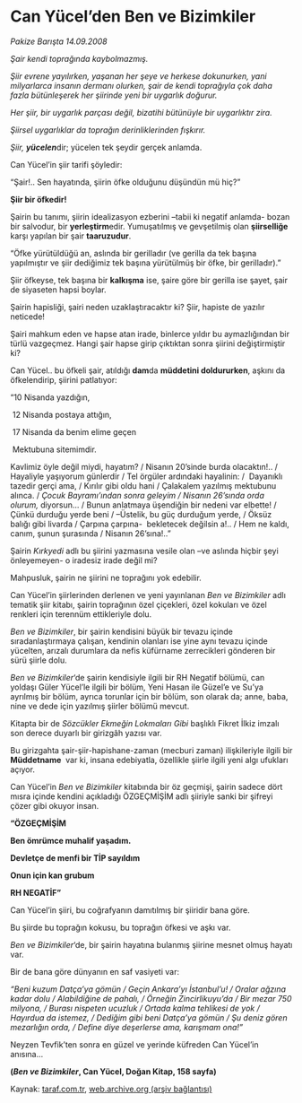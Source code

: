 # Can Yücel’den Ben ve Bizimkiler

*Pakize Barışta 14.09.2008*

<div class="yazi"><p><i>Şair kendi toprağında kaybolmazmış.</i></p>
<p><i>Şiir evrene yayılırken, yaşanan her şeye ve herkese dokunurken, yani milyarlarca insanın dermanı olurken, şair de kendi toprağıyla çok daha fazla bütünleşerek her şiirinde yeni bir uygarlık doğurur. </i></p>
<p><i>Her şiir, bir uygarlık parçası değil, bizatihi bütünüyle bir uygarlıktır zira.</i></p>
<p><i>Şiirsel uygarlıklar da toprağın derinliklerinden fışkırır. </i></p>
<p><i>Şiir, <b>yücelen</b></i>dir; yücelen tek şeydir gerçek anlamda.</p>
<p>Can Yücel’in şiir tarifi şöyledir: </p>
<p>“Şair!.. Sen hayatında, şiirin öfke olduğunu düşündün mü hiç?”</p>
<p><b>Şiir bir öfkedir! </b></p>
<p>Şairin bu tanımı, şiirin idealizasyon ezberini –tabii ki negatif anlamda- bozan bir salvodur, bir <b>yerleştirm</b>edir. Yumuşatılmış ve gevşetilmiş olan <b>şiirselliğe</b> karşı yapılan bir şair <b>taaruzudur</b>. </p>
<p>“Öfke yürütüldüğü an, aslında bir gerilladır (ve gerilla da tek başına yapılmıştır ve şiir dediğimiz tek başına yürütülmüş bir öfke, bir gerilladır).”</p>
<p>Şiir öfkeyse, tek başına bir <b>kalkışma</b> ise, şaire göre bir gerilla ise şayet, şair de siyaseten hapsi boylar.</p>
<p>Şairin hapisliği, şairi neden uzaklaştıracaktır ki? Şiir, hapiste de yazılır neticede!</p>
<p>Şairi mahkum eden ve hapse atan irade, binlerce yıldır bu aymazlığından bir türlü vazgeçmez. Hangi şair hapse girip çıktıktan sonra şiirini değiştirmiştir ki?</p>
<p>Can Yücel.. bu öfkeli şair, atıldığı <b>dam</b>da <b>müddetini doldururken</b>, aşkını da öfkelendirip, şiirini patlatıyor:</p>
<p>“10 Nisanda yazdığın, </p>
<p> 12 Nisanda postaya attığın,</p>
<p> 17 Nisanda da benim elime geçen</p>
<p> Mektubuna sitemimdir.</p>
<p>Kavlimiz öyle değil miydi, hayatım? / Nisanın 20’sinde burda olacaktın!.. / Hayaliyle yaşıyorum günlerdir / Tel örgüler ardındaki hayalinin: /  Dayanıklı tazedir gerçi ama, / Kırılır gibi oldu hani / Çalakalem yazılmış mektubunu alınca. / <i>Çocuk Bayramı’ından sonra geleyim / Nisanın 26’sında orda olurum,</i> diyorsun... / Bunun anlatmaya üşendiğin bir nedeni var elbette! / Çünkü durduğu yerde beni / –Üstelik, bu güç durduğum yerde, / Öksüz balığı gibi livarda / Çarpına çarpına-  bekletecek değilsin a!.. / Hem ne kaldı, canım, şunun şurasında / Nisanın 26’sına!..”</p>
<p>Şairin <i>Kırkyedi</i> adlı bu şiirini yazmasına vesile olan –ve aslında hiçbir şeyi önleyemeyen- o iradesiz irade değil mi?</p>
<p>Mahpusluk, şairin ne şiirini ne toprağını yok edebilir.</p>
<p>Can Yücel’in şiirlerinden derlenen ve yeni yayınlanan <i>Ben ve Bizimkiler</i> adlı tematik şiir kitabı, şairin toprağının özel çiçekleri, özel kokuları ve özel renkleri için terennüm ettikleriyle dolu.</p>
<p><i>Ben ve Bizimkiler</i>, bir şairin kendisini büyük bir tevazu içinde sıradanlaştırmaya çalışan, kendinin olanları ise yine aynı tevazu içinde yücelten, arızalı durumlara da nefis küfürname zerrecikleri gönderen bir sürü şiirle dolu.</p>
<p><i>Ben ve Bizimkiler</i>‘de şairin kendisiyle ilgili bir RH Negatif bölümü, can yoldaşı Güler Yücel’le ilgili bir bölüm, Yeni Hasan ile Güzel’e ve Su’ya ayrılmış bir bölüm, ayrıca torunlar için bir bölüm, son olarak da; anne, baba, nine ve dede için yazılmış şiirler bölümü mevcut.</p>
<p>Kitapta bir de <i>Sözcükler Ekmeğin Lokmaları Gibi </i>başlıklı Fikret İlkiz imzalı son derece duyarlı bir girizgâh yazısı var. </p>
<p>Bu girizgahta şair-şiir-hapishane-zaman (mecburi zaman) ilişkileriyle ilgili bir <b>Müddetname</b>  var ki, insana edebiyatla, özellikle şiirle ilgili yeni algı ufukları açıyor.</p>
<p>Can Yücel’in <i>Ben ve Bizimkiler</i> kitabında bir öz geçmişi, şairin sadece dört mısra içinde kendini açıkladığı ÖZGEÇMİŞİM adlı şiiriyle sanki bir şifreyi çözer gibi okuyor insan.</p>
<p><b>“ÖZGEÇMİŞİM</b></p>
<p><b>Ben ömrümce muhalif yaşadım.</b></p>
<p><b>Devletçe de menfi bir TİP sayıldım</b></p>
<p><b>Onun için kan grubum</b></p>
<p><b>RH NEGATİF”</b></p>
<p>Can Yücel’in şiiri, bu coğrafyanın damıtılmış bir şiiridir bana göre.</p>
<p>Bu şiirde bu toprağın kokusu, bu toprağın öfkesi ve aşkı var.</p>
<p><i>Ben ve Bizimkiler</i>‘de, bir şairin hayatına bulanmış şiirine mesnet olmuş hayatı var. </p>
<p>Bir de bana göre dünyanın en saf vasiyeti var:</p>
<p><i>“Beni kuzum Datça’ya gömün / Geçin Ankara’yı İstanbul’u! / Oralar ağzına kadar dolu / Alabildiğine de pahalı, / Örneğin Zincirlikuyu’da / Bir mezar 750 milyona, / Burası nispeten ucuzluk / Ortada kalma tehlikesi de yok / Hayırdua da istemez, / Dediğim gibi beni Datça’ya gömün / Şu deniz gören mezarlığın orda, / Define diye deşerlerse ama, karışmam ona!”</i></p>
<p>Neyzen Tevfik’ten sonra en güzel ve yerinde küfreden Can Yücel’in anısına...</p>
<p><b>(<i>Ben ve Bizimkiler</i>, Can Yücel, Doğan Kitap, 158 sayfa)</b></p></div>

Kaynak: [taraf.com.tr](http://www.taraf.com.tr:80/makale/1910.htm), [web.archive.org (arşiv bağlantısı)](http://web.archive.org/web/20100412000722/http://www.taraf.com.tr:80/makale/1910.htm)
